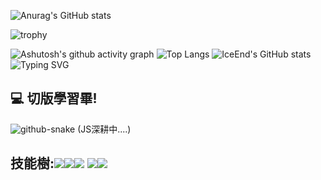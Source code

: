 ![Anurag's GitHub stats](https://github-readme-stats.vercel.app/api?username=EricChung1024)

![trophy](https://github-profile-trophy.vercel.app/?username=EricChung1024)

![Ashutosh's github activity graph](https://github-readme-activity-graph.vercel.app/graph?username=EricChung1024)
![Top Langs](https://github-readme-stats.vercel.app/api/top-langs/?username=EricChung1024)
![IceEnd's GitHub stats](https://github-immortality.vercel.app/api?username=EricChung1024)
![Typing SVG](https://readme-typing-svg.demolab.com/?lines=意志會帶你突破重圍!!!!!)



## 💻 切版學習畢!
<picture>
  <source media="(prefers-color-scheme: light)" srcset="https://github.com/EricChung1024/growth/blob/main/.github/github-snake.svg" />
  <source media="(prefers-color-scheme: dark)" srcset="https://github.com/EricChung1024/growth/blob/main/.github/github-snake.svg" />
  <img alt="github-snake" src="https://github.com/EricChung1024/growth/blob/main/.github/github-snake.svg" />
</picture>
(JS深耕中....)

## 技能樹:<img src="https://img.shields.io/badge/-HTML5-E34F26?style=flat-square&logo=html5&logoColor=white" /><img src="https://img.shields.io/badge/-CSS3-1572B6?style=flat-square&logo=css3" /><img src="https://img.shields.io/badge/-JavaScript-oringe?style=flat-square&logo=javascript" /> <img src="https://img.shields.io/badge/-Python-oringe?style=flat-square&logo=python" /><img src="https://img.shields.io/badge/-Vue-yellow?style=flat-square&logo=Vue" />

